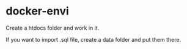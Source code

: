 # docker-envi

Create a htdocs folder and work in it.

If you want to import .sql file, create a data folder and put them there.
